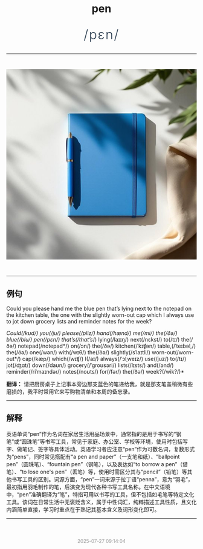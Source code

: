 <div align="center">

# pen

<div style="margin: 30px 0;">
<h1 style="font-size: 2.5em; font-weight: 300; letter-spacing: 2px; margin: 0; color: #2c3e50;">
/pɛn/
</h1>
</div>

</div>

---

<div align="center" style="margin: 40px 0;">

![pen](images/pen.png)

</div>

---

## 例句

Could you please hand me the blue pen that’s lying next to the notepad on the kitchen table, the one with the slightly worn-out cap which I always use to jot down grocery lists and reminder notes for the week?

*Could(/kʊd/) you(/ju/) please(/pliz/) hand(/hænd/) me(/mi/) the(/ðə/) blue(/blu/) pen(/pɛn/) that’s(/that’s*/) lying(/laɪɪŋ/) next(/nɛkst/) to(/tɪ/) the(/ðə/) notepad(/notepad*/) on(/ɔn/) the(/ðə/) kitchen(/ˈkɪʧən/) table,(/ˈteɪbəl,/) the(/ðə/) one(/wən/) with(/wɪθ/) the(/ðə/) slightly(/sˈlaɪtli/) worn-out(/worn-out*/) cap(/kæp/) which(/wɪʧ/) I(/aɪ/) always(/ˈɔlˌweɪz/) use(/juz/) to(/tɪ/) jot(/ʤɑt/) down(/daʊn/) grocery(/ˈgroʊsəri/) lists(/lɪsts/) and(/ənd/) reminder(/riˈmaɪndər/) notes(/noʊts/) for(/fər/) the(/ðə/) week?(/wik?/)*

**翻译：** 请把厨房桌子上记事本旁边那支蓝色的笔递给我，就是那支笔盖稍微有些磨损的，我平时常用它来写购物清单和本周的备忘录。

---

## 解释

英语单词“pen”作为名词在家居生活用品场景中，通常指的是用于书写的“钢笔”或“圆珠笔”等书写工具，常见于家庭、办公室、学校等环境，使用时包括写字、做笔记、签字等具体活动。英语学习者应注意“pen”作为可数名词，复数形式为“pens”，同时常见搭配有“a pen and paper”（一支笔和纸）、“ballpoint pen”（圆珠笔）、“fountain pen”（钢笔），以及表达如“to borrow a pen”（借笔）、“to lose one's pen”（丢笔）等，使用时需区分其与“pencil”（铅笔）等其他书写工具的区别。词源方面，“pen”一词来源于拉丁语“penna”，意为“羽毛”，最初指用羽毛制作的笔，后演变为现代各种书写工具名称。在中文语境中，“pen”准确翻译为“笔”，特指可用以书写的工具，但不包括如毛笔等特定文化工具。该词在日常生活中无褒贬含义，属于中性词汇，纯粹描述工具性质，且文化内涵简单直接，学习时重点在于熟记其基本含义及词形变化即可。


---

<div align="center" style="margin-top: 50px;">
<small style="color: #999; font-size: 0.9em;">2025-07-27 09:14:04</small>
</div>
